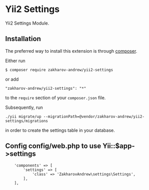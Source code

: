 # Yii2 Settings
Yii2 Settings Module.

## Installation

The preferred way to install this extension is through [composer](http://getcomposer.org/download/).

Either run

```
$ composer require zakharov-andrew/yii2-settings
```
or add

```
"zakharov-andrew/yii2-settings": "*"
```

to the ```require``` section of your ```composer.json``` file.

Subsequently, run

```
./yii migrate/up --migrationPath=@vendor/zakharov-andrew/yii2-settings/migrations
```

in order to create the settings table in your database.


##  Config config/web.php to use Yii::$app->settings

```
    'components' => [
        'settings' => [
            'class' => 'ZakharovAndrew\settings\Settings',
        ],
    ],
```
